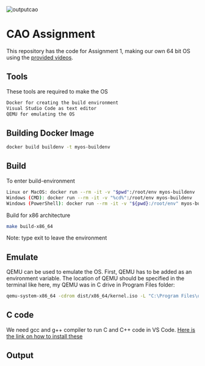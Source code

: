 ![outputcao](https://user-images.githubusercontent.com/66936019/115412817-1e81d880-a20e-11eb-9c04-32e6e40ff68e.PNG)
# CAO Assignment

This repository has the code for Assignment 1, making our own 64 bit OS using the [provided videos](https://www.youtube.com/watch?v=FkrpUaGThTQ).

## Tools

These tools are required to make the OS

```bash
Docker for creating the build environment
Visual Studio Code as text editor
QEMU for emulating the OS
```

## Building Docker Image
```bash
docker build buildenv -t myos-buildenv
```

## Build
To enter build-environment
```bash
Linux or MacOS: docker run --rm -it -v "$pwd":/root/env myos-buildenv
Windows (CMD): docker run --rm -it -v "%cd%":/root/env myos-buildenv
Windows (PowerShell): docker run --rm -it -v "${pwd}:/root/env" myos-buildenv
```
Build for x86 architecture
```bash
make build-x86_64
```
Note: type exit to leave the environment
## Emulate
QEMU can be used to emulate the OS. First, QEMU has to be added as an environment variable. The location of QEMU should be specified in the terminal like here, my QEMU was in C drive in Program Files folder:
```bash
qemu-system-x86_64 -cdrom dist/x86_64/kernel.iso -L "C:\Program Files\qemu"
```
## C code
We need gcc and g++ compiler to run C and C++ code in VS Code. [Here is the link on how to install these](https://www.youtube.com/watch?v=Ubfgi4NoTPk)
## Output
